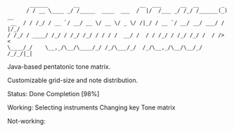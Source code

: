 	       ______        __                   __  ___      __  __       _     
	      / / __ \____ _/ /_____  ____  ___  /  |/  /___ _/ /_/ /______(_)  __
	 __  / / /_/ / __ `/ __/ __ \/ __ \/ _ \/ /|_/ / __ `/ __/ __/ ___/ / |/_/
	/ /_/ / ____/ /_/ / /_/ /_/ / / / /  __/ /  / / /_/ / /_/ /_/ /  / />  <  
	\____/_/    \__,_/\__/\____/_/ /_/\___/_/  /_/\__,_/\__/\__/_/  /_/_/|_|  
	                                                                          

Java-based pentatonic tone matrix.

Customizable grid-size and note distribution.

Status: Done
Completion [98%]

Working:
Selecting instruments
Changing key
Tone matrix

Not-working:
